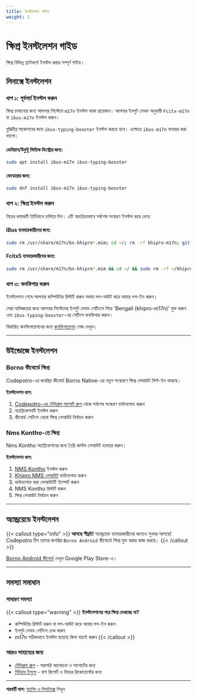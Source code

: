 ```yaml
---
title: ইনস্টলেশন গাইড
weight: 1
---
```


# ক্ষিপ্র ইনস্টলেশন গাইড

ক্ষিপ্র বিভিন্ন প্ল্যাটফর্মে ইনস্টল করার সম্পূর্ণ গাইড।

## লিনাক্সে ইনস্টলেশন

### ধাপ ১: পূর্বশর্ত ইনস্টল করুন

ক্ষিপ্র চালানোর জন্য আপনার সিস্টেমে `m17n` ইনস্টল থাকা প্রয়োজন। আপনার ইনপুট মেথড অনুযায়ী `Fcitx-m17n` বা `ibus-m17n` ইনস্টল করুন।

বুদ্ধিদীপ্ত সাজেশনের জন্য `ibus-typing-booster` ইনস্টল করতে হবে। এক্ষেত্রে `ibus-m17n` ব্যবহার করা ভালো।

#### ডেবিয়ান/উবুন্টু ভিত্তিক ডিস্ট্রোর জন্য:

```bash
sudo apt install ibus-m17n ibus-typing-booster
```

#### ফেডোরার জন্য:

```bash
sudo dnf install ibus-m17n ibus-typing-booster
```

### ধাপ ২: ক্ষিপ্র ইনস্টল করুন

নিচের কমান্ডটি টার্মিনালে চালিয়ে দিন। এটি স্বয়ংক্রিয়ভাবে সর্বশেষ সংস্করণ ইনস্টল করে দেবে:

#### IBus ব্যবহারকারীদের জন্য:

```bash
sudo rm /usr/share/m17n/bn-khipro*.mim; cd ~/; rm -rf khipro-m17n; git clone https://github.com/rank-coder/khipro-m17n.git; cd ~/khipro-m17n; sudo cp bn-khipro*.mim /usr/share/m17n/
```

#### Fcitx5 ব্যবহারকারীদের জন্য:

```bash
sudo rm /usr/share/m17n/bn-khipro*.mim && cd ~/ && sudo rm -rf ~/khipro-m17n && git clone https://github.com/rank-coder/khipro-m17n.git && cd ~/khipro-m17n && sudo cp bn-khipro*.mim /usr/share/m17n/ && fcitx5 restart
```

### ধাপ ৩: কনফিগার করুন

ইনস্টলেশন শেষে আপনার কম্পিউটার রিস্টার্ট করুন অথবা লগ-আউট করে আবার লগ-ইন করুন।

সেরা অভিজ্ঞতার জন্য আপনার সিস্টেমের ইনপুট মেথড সেটিংসে গিয়ে 'Bengali (khipro-m17n)' যুক্ত করুন এবং `ibus-typing-booster`-এর সেটিংস কনফিগার করুন।

বিস্তারিত কনফিগারেশনের জন্য [কনফিগারেশন](../configuration) পেজ দেখুন।

---

## উইন্ডোজে ইনস্টলেশন

### Borno কীবোর্ডে ক্ষিপ্র

Codepotro-এর জনপ্রিয় কীবোর্ড Borno Native-এর নতুন সংস্করণে ক্ষিপ্র লেআউট বিল্ট-ইন থাকছে।

**ইনস্টলেশন ধাপ:**

1. [Codepotro-এর টেলিগ্রাম সাপোর্ট গ্রুপ](https://t.me/codepotro) থেকে সর্বশেষ সংস্করণ ডাউনলোড করুন
2. অ্যাপ্লিকেশনটি ইনস্টল করুন
3. কীবোর্ড সেটিংস থেকে ক্ষিপ্র লেআউট নির্বাচন করুন

### Nms Kontho-তে ক্ষিপ্র

Nms Kontho অ্যাপ্লিকেশনের জন্য তৈরি কাস্টম লেআউট ব্যবহার করুন।

**ইনস্টলেশন ধাপ:**

1. [NMS Kontho](https://nabil-bot.github.io/Kontho/) ইনস্টল করুন
2. [Khipro NMS লেআউট](https://github.com/NabilSnigdho/khipro-nms/raw/refs/heads/main/Khipro.nmsLayout) ডাউনলোড করুন
3. ডাউনলোড করা লেআউটটি ইম্পোর্ট করুন
4. NMS Kontho রিস্টার্ট করুন
5. ক্ষিপ্র লেআউট নির্বাচন করুন

---

## অ্যান্ড্রয়েডে ইনস্টলেশন

{{< callout type="info" >}}
**আসছে শীঘ্রই!** অ্যান্ড্রয়েড ব্যবহারকারীদের জন্যেও সুখবর আসছে! Codepotro টিম তাদের জনপ্রিয় `Borno Android` কীবোর্ডে ক্ষিপ্র যুক্ত করার কাজ করছে।
{{< /callout >}}

[Borno Android কীবোর্ড](https://play.google.com/store/apps/details?id=com.codepotro.borno.keyboard) দেখুন Google Play Store-এ।

---

## সমস্যা সমাধান

### সাধারণ সমস্যা

{{< callout type="warning" >}}
**ইনস্টলেশনের পরে ক্ষিপ্র দেখাচ্ছে না?**

- কম্পিউটার রিস্টার্ট করুন বা লগ-আউট করে আবার লগ-ইন করুন
- ইনপুট মেথড সেটিংস চেক করুন
- m17n সঠিকভাবে ইনস্টল হয়েছে কিনা যাচাই করুন
{{< /callout >}}

### আরও সাহায্যের জন্য

- [টেলিগ্রাম গ্রুপ](https://t.me/+oXLVpYDtyDNmYzll) - সরাসরি আলোচনা ও সাপোর্টের জন্য
- [গিটহাব ইস্যুস](https://github.com/KhiproKeyboard) - বাগ রিপোর্ট ও ফিচার রিকোয়েস্টের জন্য

---

**পরবর্তী ধাপ:** [ম্যাপিং ও সিনট্যাক্স](../mapping-syntax) শিখুন